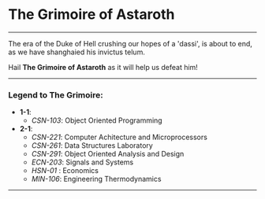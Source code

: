 # The Grimoire of Astaroth
---

The era of the Duke of Hell crushing our hopes of a 'dassi', is about to end, as we have shanghaied his invictus telum.

Hail **The Grimoire of Astaroth** as it will help us defeat him!

---

### Legend to The Grimoire:

- **1-1**:
	- *CSN-103*: Object Oriented Programming
- **2-1**:
  	- *CSN-221*: Computer Achitecture and Microprocessors
	- *CSN-261*: Data Structures Laboratory
	- *CSN-291*: Object Oriented Analysis and Design
	- *ECN-203*: Signals and Systems
	- *HSN-01* : Economics
	- *MIN-106*: Engineering Thermodynamics

---

